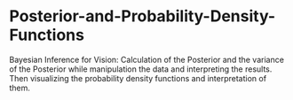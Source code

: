 # Posterior-and-Probability-Density-Functions
Bayesian Inference for Vision: Calculation of the Posterior and the variance of the Posterior while manipulation the data and interpreting the results. Then visualizing the probability density functions and interpretation of them.
